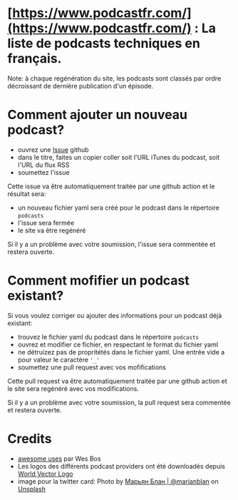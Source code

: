 # [https://www.podcastfr.com/](https://www.podcastfr.com/) : La liste de podcasts techniques en français.

Note: à chaque regénération du site, les podcasts sont classés par ordre décroissant de dernière publication d'un épisode.

# Comment ajouter un nouveau podcast?
* ouvrez une [Issue](https://github.com/pcarion/podcastfr/issues) github
* dans le titre, faites un copier coller soit l'URL iTunes du podcast, soit l'URL du flux RSS
* soumettez l'issue

Cette issue va être automatiquement traitée par une github action et le résultat sera:
* un nouveau fichier yaml sera créé pour le podcast dans le répertoire `podcasts`
* l'issue sera fermée
* le site va être regénéré

Si il y a un problème avec votre soumission, l'issue sera commentée et restera ouverte.

# Comment mofifier un podcast existant?
Si vous voulez corriger ou ajouter des informations pour un podcast déjà existant:
* trouvez le fichier yaml du podcast dans le répertoire `podcasts`
* ouvrez et modifier ce fichier, en respectant le format du fichier yaml
* ne détruizez pas de propritétés dans le fichier yaml. Une entrée vide a pour valeur le caractère `'_'`
* soumettez une pull request avec vos mofifications

Cette pull request va être automatiquement traitée par une github action et le site sera regénéré avec vos modifications.

Si il y a un problème avec votre soumission, la pull request sera commentée et restera ouverte.

# Credits

- [awesome uses](https://github.com/wesbos/awesome-uses) par Wes Bos
- Les logos des différents podcast providers ont été downloadés depuis [World Vector Logo](https://worldvectorlogo.com/)
- image pour la twitter card: Photo by [Марьян Блан | @marjanblan](https://unsplash.com/@marjan_blan?utm_source=unsplash) on [Unsplash](https://unsplash.com/?utm_source=unsplash&amp;utm_medium=referral&amp;utm_content=creditCopyText)

